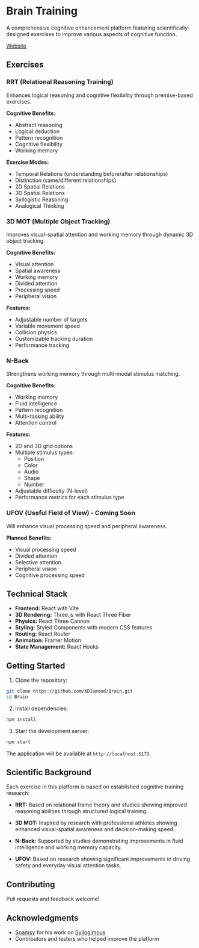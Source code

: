 # Brain Training

A comprehensive cognitive enhancement platform featuring scientifically-designed exercises to improve various aspects of cognitive function.

[Website](https://xd1amond.github.io/Brain/#)

## Exercises

### RRT (Relational Reasoning Training)
Enhances logical reasoning and cognitive flexibility through premise-based exercises.

**Cognitive Benefits:**
- Abstract reasoning
- Logical deduction
- Pattern recognition
- Cognitive flexibility
- Working memory

**Exercise Modes:**
- Temporal Relations (understanding before/after relationships)
- Distinction (same/different relationships)
- 2D Spatial Relations
- 3D Spatial Relations
- Syllogistic Reasoning
- Analogical Thinking

### 3D MOT (Multiple Object Tracking)
Improves visual-spatial attention and working memory through dynamic 3D object tracking.

**Cognitive Benefits:**
- Visual attention
- Spatial awareness
- Working memory
- Divided attention
- Processing speed
- Peripheral vision

**Features:**
- Adjustable number of targets
- Variable movement speed
- Collision physics
- Customizable tracking duration
- Performance tracking

### N-Back
Strengthens working memory through multi-modal stimulus matching.

**Cognitive Benefits:**
- Working memory
- Fluid intelligence
- Pattern recognition
- Multi-tasking ability
- Attention control

**Features:**
- 2D and 3D grid options
- Multiple stimulus types:
  - Position
  - Color
  - Audio
  - Shape
  - Number
- Adjustable difficulty (N-level)
- Performance metrics for each stimulus type

### UFOV (Useful Field of View) - Coming Soon
Will enhance visual processing speed and peripheral awareness.

**Planned Benefits:**
- Visual processing speed
- Divided attention
- Selective attention
- Peripheral vision
- Cognitive processing speed

## Technical Stack

- **Frontend:** React with Vite
- **3D Rendering:** Three.js with React Three Fiber
- **Physics:** React Three Cannon
- **Styling:** Styled Components with modern CSS features
- **Routing:** React Router
- **Animation:** Framer Motion
- **State Management:** React Hooks

## Getting Started

1. Clone the repository:
```bash
git clone https://github.com/XD1amond/Brain.git
cd Brain
```

2. Install dependencies:
```bash
npm install
```

3. Start the development server:
```bash
npm start
```

The application will be available at `http://localhost:5173`.

## Scientific Background

Each exercise in this platform is based on established cognitive training research:

- **RRT:** Based on relational frame theory and studies showing improved reasoning abilities through structured logical training.

- **3D MOT:** Inspired by research with professional athletes showing enhanced visual-spatial awareness and decision-making speed.

- **N-Back:** Supported by studies demonstrating improvements in fluid intelligence and working memory capacity.

- **UFOV:** Based on research showing significant improvements in driving safety and everyday visual attention tasks.

## Contributing

Pull requests and feedback welcome!

## Acknowledgments

- [Soamsy](https://github.com/soamsy) for his work on [Syllogimous](https://github.com/soamsy/Syllogimous-v3)
- Contributors and testers who helped improve the platform
